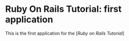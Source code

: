 # Ruby On Rails Tutorial: first application

This is the first application for the [*Ruby on Rails Tutorial*]